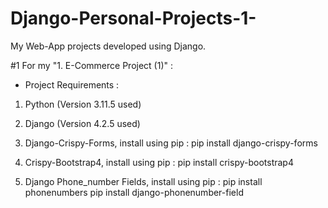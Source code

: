 # Django-Personal-Projects-1-
My Web-App projects developed using Django.


#1 For my "1. E-Commerce Project (1)" :
* Project Requirements :
1. Python (Version 3.11.5 used)
2. Django (Version 4.2.5 used)

3. Django-Crispy-Forms, install using pip :
pip install django-crispy-forms

4. Crispy-Bootstrap4, install using pip :
pip install crispy-bootstrap4

5. Django Phone_number Fields, install using pip :
pip install phonenumbers
pip install django-phonenumber-field
